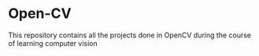 # Open-CV

This repository contains all the projects done in OpenCV during the course of learning computer vision

